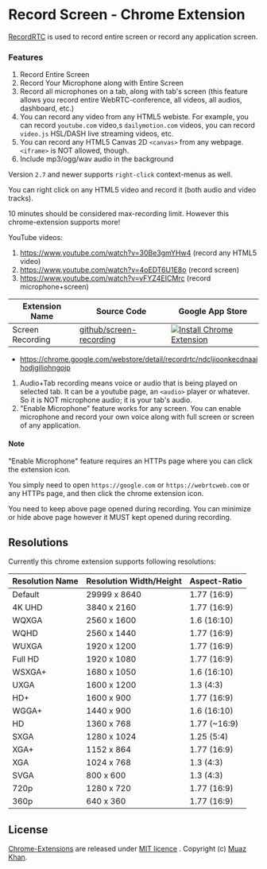 # Record Screen - Chrome Extension

[RecordRTC](https://github.com/muaz-khan/RecordRTC) is used to record entire screen or record any application screen.

### Features

1. Record Entire Screen
2. Record Your Microphone along with Entire Screen
3. Record all microphones on a tab, along with tab's screen (this feature allows you record entire WebRTC-conference, all videos, all audios, dashboard, etc.)
4. You can record any video from any HTML5 webiste. For example, you can record `youtube.com` video,s `dailymotion.com` videos, you can record `video.js` HSL/DASH live streaming videos, etc.
5. You can record any HTML5 Canvas 2D `<canvas>` from any webpage. `<iframe>` is NOT allowed, though.
6. Include mp3/ogg/wav audio in the background

Version `2.7` and newer supports `right-click` context-menus as well.

You can right click on any HTML5 video and record it (both audio and video tracks).

10 minutes should be considered max-recording limit. However this chrome-extension supports more!

YouTube videos:

1. https://www.youtube.com/watch?v=30Be3gmYHw4 (record any HTML5 video)
2. https://www.youtube.com/watch?v=4oEDT6U1E8o (record screen)
3. https://www.youtube.com/watch?v=vFYZ4EICMrc (record microphone+screen)

| Extension Name        | Source Code           | Google App Store |
| ------------- |-------------|-------------|
| Screen Recording | [ github/screen-recording ](https://github.com/muaz-khan/Chrome-Extensions/tree/master/screen-recording) | [![Install Chrome Extension](https://raw.github.com/GoogleChrome/chrome-app-samples/master/tryitnowbutton_small.png)](https://chrome.google.com/webstore/detail/recordrtc/ndcljioonkecdnaaihodjgiliohngojp) |

* https://chrome.google.com/webstore/detail/recordrtc/ndcljioonkecdnaaihodjgiliohngojp

1.  Audio+Tab recording means voice or audio that is being played on selected tab. It can be a youtube page, an `<audio>` player or whatever. So it is NOT microphone audio; it is your tab's audio.
2. "Enable Microphone" feature works for any screen. You can enable microphone and record your own voice along with full screen or screen of any application.

#### Note

"Enable Microphone" feature requires an HTTPs page where you can click the extension icon.

You simply need to open `https://google.com` or `https://webrtcweb.com` or any HTTPs page, and then click the chrome extension icon.

You need to keep above page opened during recording. You can minimize or hide above page however it MUST kept opened during recording.

## Resolutions

Currently this chrome extension supports following resolutions:

| Resolution Name   | Resolution Width/Height   | Aspect-Ratio  |
| -------------     |-------------              |-------------  |
| Default           | 29999  x 8640             | 1.77 (16:9)   |
| 4K UHD            | 3840   x 2160             | 1.77 (16:9)   |
| WQXGA             | 2560   x 1600             | 1.6  (16:10)  |
| WQHD              | 2560   x 1440             | 1.77 (16:9)   |
| WUXGA             | 1920   x 1200             | 1.77 (16:9)   |
| Full HD           | 1920   x 1080             | 1.77 (16:9)   |
| WSXGA+            | 1680   x 1050             | 1.6  (16:10)  |
| UXGA              | 1600   x 1200             | 1.3  (4:3)    |
| HD+               | 1600   x 900              | 1.77 (16:9)   |
| WGGA+             | 1440   x 900              | 1.6  (16:10)  |
| HD                | 1360   x 768              | 1.77 (~16:9)  |
| SXGA              | 1280   x 1024             | 1.25 (5:4)    |
| XGA+              | 1152   x 864              | 1.77 (16:9)   |
| XGA               | 1024   x 768              | 1.3  (4:3)    |
| SVGA              | 800    x 600              | 1.3  (4:3)    |
| 720p              | 1280   x 720              | 1.77 (16:9)   |
| 360p              | 640    x 360              | 1.77 (16:9)   |

## License

[Chrome-Extensions](https://github.com/muaz-khan/Chrome-Extensions) are released under [MIT licence](https://www.webrtc-experiment.com/licence/) . Copyright (c) [Muaz Khan](http://www.MuazKhan.com/).
